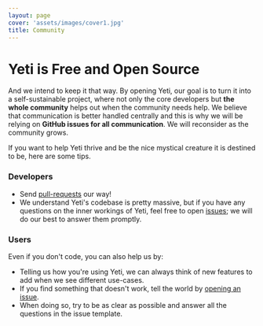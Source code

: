 ```yaml
---
layout: page
cover: 'assets/images/cover1.jpg'
title: Community
---
```


# Yeti is Free and Open Source

And we intend to keep it that way. By opening Yeti, our goal is to turn it into a self-sustainable project, where not only the core developers but **the whole community** helps out when the community needs help. We believe that communication is better handled centrally and this is why we will be relying on **GitHub issues for all communication**. We will reconsider as the community grows.

If you want to help Yeti thrive and be the nice mystical creature it is destined to be, here are some tips.

### Developers

* Send [pull-requests](https://github.com/yeti-platform/yeti/pulls) our way!
* We understand Yeti's codebase is pretty massive, but if you have any questions on the inner workings of Yeti, feel free to open [issues](https://github.com/yeti-platform/yeti/issues); we will do our best to answer them promptly.

### Users

Even if you don't code, you can also help us by:

* Telling us how you're using Yeti, we can always think of new features to add when we see different use-cases.
* If you find something that doesn't work, tell the world by [opening an issue](https://github.com/yeti-platform/yeti/issues).
* When doing so, try to be as clear as possible and answer all the questions in the issue template.
